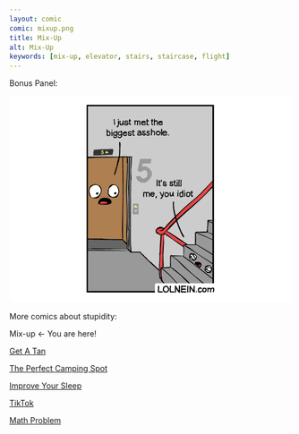 ```yaml
---
layout: comic
comic: mixup.png
title: Mix-Up
alt: Mix-Up
keywords: [mix-up, elevator, stairs, staircase, flight]
---
```


Bonus Panel:

![Mix-Up Bonus Panel](/images/mixup_bonus.png)


More comics about stupidity:

Mix-up <- You are here!

[Get A Tan](https://lolnein.com/2018/09/05/getatan/)

[The Perfect Camping Spot](https://lolnein.com/2019/09/04/theperfectcampingspot/)

[Improve Your Sleep](https://lolnein.com/2019/09/26/improveyoursleep/)

[TikTok](https://lolnein.com/2019/10/24/tiktok/)

[Math Problem](https://lolnein.com/2019/11/08/mathproblem/)
